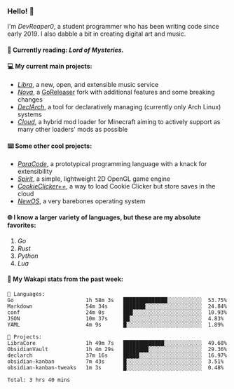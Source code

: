 ### Hello! 👋

I'm _DevReaper0_, a student programmer who has been writing code since early 2019. I also dabble a bit in creating digital art and music.

#### 📖 Currently reading: *Lord of Mysteries*.

#### 💻 My current main projects:

-   _[Libra](https://github.com/LibraMusic)_, a new, open, and extensible music service
-   _[Nova](https://github.com/LibraMusic/Nova)_, a [GoReleaser](https://github.com/goreleaser/goreleaser) fork with additional features and some breaking changes
-   _[DeclArch](https://github.com/DevReaper0/declarch)_, a tool for declaratively managing (currently only Arch Linux) systems
-   _[Cloud](https://github.com/CloudLoaderMC/CloudLoader)_, a hybrid mod loader for Minecraft aiming to actively support as many other loaders' mods as possible

#### ⌨️ Some other cool projects:

-   _[ParaCode](https://github.com/ParaCodeLang/ParaCode)_, a prototypical programming language with a knack for extensibility
-   _[Spirit](https://gitlab.com/DevReaper0/SpiritEngine)_, a simple, lightweight 2D OpenGL game engine
-   _[CookieClicker++](https://github.com/DevReaper0/CookieClickerPlusPlus)_, a way to load Cookie Clicker but store saves in the cloud
-   _[NewOS](https://github.com/DevReaper0/NewOS)_, a very barebones operating system

#### 🌐 I know a larger variety of languages, but these are my absolute favorites:

1. _Go_
2. _Rust_
3. _Python_
4. _Lua_

#### 📡 My Wakapi stats from the past week:

```text
💾 Languages:
Go                       1h 58m 3s   ██████████████░░░░░░░░░░░  53.75%
Markdown                 54m 34s     ███████░░░░░░░░░░░░░░░░░░  24.84%
conf                     24m 0s      ███░░░░░░░░░░░░░░░░░░░░░░  10.93%
JSON                     10m 37s     ██░░░░░░░░░░░░░░░░░░░░░░░  4.83%
YAML                     4m 9s       █░░░░░░░░░░░░░░░░░░░░░░░░  1.89%

💼 Projects:
LibraCore                1h 49m 7s   █████████████░░░░░░░░░░░░  49.68%
ObsidianVault            1h 4m 29s   ████████░░░░░░░░░░░░░░░░░  29.36%
declarch                 37m 16s     █████░░░░░░░░░░░░░░░░░░░░  16.97%
obsidian-kanban          7m 43s      █░░░░░░░░░░░░░░░░░░░░░░░░  3.51%
obsidian-kanban-tweaks   1m 3s       █░░░░░░░░░░░░░░░░░░░░░░░░  0.48%

Total: 3 hrs 40 mins
```
